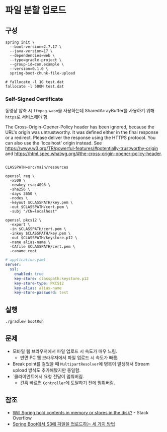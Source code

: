 # 파일 분할 업로드

## 구성

```shell
spring init \
  --boot-version=2.7.17 \
  --java-version=17 \
  --dependencies=web \
  --type=gradle-project \
  --group-id=com.example \
  --version=0.1.0 \
  spring-boot-chunk-file-upload
```

```shell
# fallocate -l 1G test.dat
fallocate -l 500M test.dat
```

### Self-Signed Certificate

동영상 압축 시 `ffmpeg.wasm`을 사용하는데 SharedArrayBuffer를 사용하기 위해 `https`로 서비스해야 함.

The Cross-Origin-Opener-Policy header has been ignored,
because the URL's origin was untrustworthy.
It was defined either in the final response or a redirect.
Please deliver the response using the HTTPS protocol.
You can also use the 'localhost' origin instead.
See https://www.w3.org/TR/powerful-features/#potentially-trustworthy-origin
and https://html.spec.whatwg.org/#the-cross-origin-opener-policy-header.

```shell

CLASSPATH=src/main/resources

openssl req \
  -x509 \
  -newkey rsa:4096 \
  -sha256 \
  -days 3650 \
  -nodes \
  -keyout $CLASSPATH/key.pem \
  -out $CLASSPATH/cert.pem \
  -subj "/CN=localhost"

openssl pkcs12 \
  -export \
  -in $CLASSPATH/cert.pem \
  -inkey $CLASSPATH/key.pem \
  -out $CLASSPATH/keystore.p12 \
  -name alias-name \
  -CAfile $CLASSPATH/cert.pem \
  -caname root
```

```yaml
# application.yaml
server:
  ssl:
    enabled: true
    key-store: classpath:keystore.p12
    key-store-type: PKCS12
    key-alias: alias-name
    key-store-password: test
```

## 실행

```shell
./gradlew bootRun
```

## 문제

- 모바일 웹 브라우저에서 파일 업로드 시 속도가 매우 느림.
    - 반면 PC 웹 브라우저에서 파일 업로드 시 속도가 빠름.
- Break point를 걸었을 때 `MultipartResolver`에 병목이 발생해서 Stream upload 방식도 추가해봤지만 동일함.
- `클라이언트에서 요청 전달이 멈춰버림.
    - 간혹 빠르면 `Controller`에 도달하기 전에 멈춰버림.

## 참조

- [Will Spring hold contents in memory or stores in the disk?](https://stackoverflow.com/questions/1952633) -
  Stack Overflow
- [Spring Boot에서 S3에 파일을 업로드하는 세 가지 방법](https://techblog.woowahan.com/11392/)
